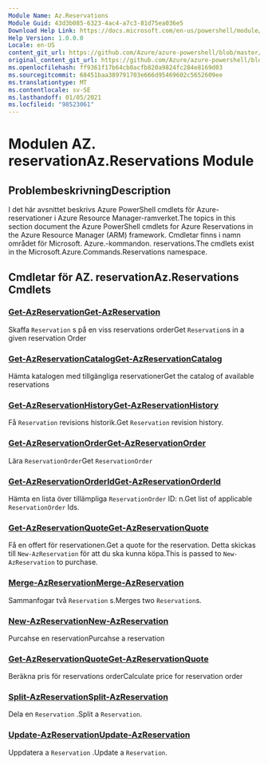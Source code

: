 ```yaml
---
Module Name: Az.Reservations
Module Guid: 43d3b085-6323-4ac4-a7c3-81d75ea036e5
Download Help Link: https://docs.microsoft.com/en-us/powershell/module/az.reservations
Help Version: 1.0.0.0
Locale: en-US
content_git_url: https://github.com/Azure/azure-powershell/blob/master/src/Reservations/Reservations/help/Az.Reservations.md
original_content_git_url: https://github.com/Azure/azure-powershell/blob/master/src/Reservations/Reservations/help/Az.Reservations.md
ms.openlocfilehash: ff9361f17b64cb0acfb820a9824fc284e8169d03
ms.sourcegitcommit: 68451baa389791703e666d95469602c5652609ee
ms.translationtype: MT
ms.contentlocale: sv-SE
ms.lasthandoff: 01/05/2021
ms.locfileid: "98523061"
---
```

# <span data-ttu-id="2ecd8-101">Modulen AZ. reservation</span><span class="sxs-lookup"><span data-stu-id="2ecd8-101">Az.Reservations Module</span></span>
## <span data-ttu-id="2ecd8-102">Problembeskrivning</span><span class="sxs-lookup"><span data-stu-id="2ecd8-102">Description</span></span>
<span data-ttu-id="2ecd8-103">I det här avsnittet beskrivs Azure PowerShell cmdlets för Azure-reservationer i Azure Resource Manager-ramverket.</span><span class="sxs-lookup"><span data-stu-id="2ecd8-103">The topics in this section document the Azure PowerShell cmdlets for Azure Reservations in the Azure Resource Manager (ARM) framework.</span></span> <span data-ttu-id="2ecd8-104">Cmdletar finns i namn området för Microsoft. Azure.-kommandon. reservations.</span><span class="sxs-lookup"><span data-stu-id="2ecd8-104">The cmdlets exist in the Microsoft.Azure.Commands.Reservations namespace.</span></span>

## <span data-ttu-id="2ecd8-105">Cmdletar för AZ. reservation</span><span class="sxs-lookup"><span data-stu-id="2ecd8-105">Az.Reservations Cmdlets</span></span>
### [<span data-ttu-id="2ecd8-106">Get-AzReservation</span><span class="sxs-lookup"><span data-stu-id="2ecd8-106">Get-AzReservation</span></span>](Get-AzReservation.md)
<span data-ttu-id="2ecd8-107">Skaffa `Reservation` s på en viss reservations order</span><span class="sxs-lookup"><span data-stu-id="2ecd8-107">Get `Reservation`s in a given reservation Order</span></span>

### [<span data-ttu-id="2ecd8-108">Get-AzReservationCatalog</span><span class="sxs-lookup"><span data-stu-id="2ecd8-108">Get-AzReservationCatalog</span></span>](Get-AzReservationCatalog.md)
<span data-ttu-id="2ecd8-109">Hämta katalogen med tillgängliga reservationer</span><span class="sxs-lookup"><span data-stu-id="2ecd8-109">Get the catalog of available reservations</span></span>

### [<span data-ttu-id="2ecd8-110">Get-AzReservationHistory</span><span class="sxs-lookup"><span data-stu-id="2ecd8-110">Get-AzReservationHistory</span></span>](Get-AzReservationHistory.md)
<span data-ttu-id="2ecd8-111">Få `Reservation` revisions historik.</span><span class="sxs-lookup"><span data-stu-id="2ecd8-111">Get `Reservation` revision history.</span></span>

### [<span data-ttu-id="2ecd8-112">Get-AzReservationOrder</span><span class="sxs-lookup"><span data-stu-id="2ecd8-112">Get-AzReservationOrder</span></span>](Get-AzReservationOrder.md)
<span data-ttu-id="2ecd8-113">Lära `ReservationOrder`</span><span class="sxs-lookup"><span data-stu-id="2ecd8-113">Get `ReservationOrder`</span></span>

### [<span data-ttu-id="2ecd8-114">Get-AzReservationOrderId</span><span class="sxs-lookup"><span data-stu-id="2ecd8-114">Get-AzReservationOrderId</span></span>](Get-AzReservationOrderId.md)
<span data-ttu-id="2ecd8-115">Hämta en lista över tillämpliga `ReservationOrder` ID: n.</span><span class="sxs-lookup"><span data-stu-id="2ecd8-115">Get list of applicable `ReservationOrder` Ids.</span></span>

### [<span data-ttu-id="2ecd8-116">Get-AzReservationQuote</span><span class="sxs-lookup"><span data-stu-id="2ecd8-116">Get-AzReservationQuote</span></span>](Get-AzReservationQuote.md)
<span data-ttu-id="2ecd8-117">Få en offert för reservationen.</span><span class="sxs-lookup"><span data-stu-id="2ecd8-117">Get a quote for the reservation.</span></span> <span data-ttu-id="2ecd8-118">Detta skickas till `New-AzReservation` för att du ska kunna köpa.</span><span class="sxs-lookup"><span data-stu-id="2ecd8-118">This is passed to `New-AzReservation` to purchase.</span></span>

### [<span data-ttu-id="2ecd8-119">Merge-AzReservation</span><span class="sxs-lookup"><span data-stu-id="2ecd8-119">Merge-AzReservation</span></span>](Merge-AzReservation.md)
<span data-ttu-id="2ecd8-120">Sammanfogar två `Reservation` s.</span><span class="sxs-lookup"><span data-stu-id="2ecd8-120">Merges two `Reservation`s.</span></span>

### [<span data-ttu-id="2ecd8-121">New-AzReservation</span><span class="sxs-lookup"><span data-stu-id="2ecd8-121">New-AzReservation</span></span>](New-AzReservation.md)
<span data-ttu-id="2ecd8-122">Purcahse en reservation</span><span class="sxs-lookup"><span data-stu-id="2ecd8-122">Purcahse a reservation</span></span>

### [<span data-ttu-id="2ecd8-123">Get-AzReservationQuote</span><span class="sxs-lookup"><span data-stu-id="2ecd8-123">Get-AzReservationQuote</span></span>](Get-AzReservationQuote.md)
<span data-ttu-id="2ecd8-124">Beräkna pris för reservations order</span><span class="sxs-lookup"><span data-stu-id="2ecd8-124">Calculate price for reservation order</span></span>

### [<span data-ttu-id="2ecd8-125">Split-AzReservation</span><span class="sxs-lookup"><span data-stu-id="2ecd8-125">Split-AzReservation</span></span>](Split-AzReservation.md)
<span data-ttu-id="2ecd8-126">Dela en `Reservation` .</span><span class="sxs-lookup"><span data-stu-id="2ecd8-126">Split a `Reservation`.</span></span>

### [<span data-ttu-id="2ecd8-127">Update-AzReservation</span><span class="sxs-lookup"><span data-stu-id="2ecd8-127">Update-AzReservation</span></span>](Update-AzReservation.md)
<span data-ttu-id="2ecd8-128">Uppdatera a `Reservation` .</span><span class="sxs-lookup"><span data-stu-id="2ecd8-128">Update a `Reservation`.</span></span>


